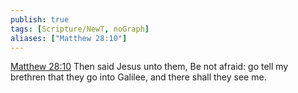 ```yaml
---
publish: true
tags: [Scripture/NewT, noGraph]
aliases: ["Matthew 28:10"]
---
```

[Matthew 28:10](https://churchofjesuschrist.org/study/scriptures/nt/matt/28?lang=eng&id=p10#p10) Then said Jesus unto them, Be not afraid: go tell my brethren that they go into Galilee, and there shall they see me.
